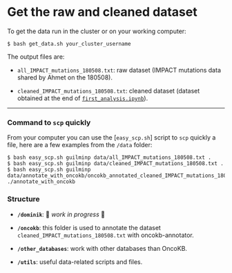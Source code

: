 # Get the raw and cleaned dataset

To get the data run in the cluster or on your working computer:
```shell
$ bash get_data.sh your_cluster_username
```

The output files are:

- `all_IMPACT_mutations_180508.txt`: raw dataset (IMPACT mutations data shared by Ahmet on the 180508).

- `cleaned_IMPACT_mutations_180508.txt`: cleaned dataset (dataset obtained at the end of [`first_analysis.ipynb`](https://github.com/ElsaB/impact-annotator/blob/master/analysis/description/180731_pierre/first_analysis.ipynb)).

***

### Command to `scp` quickly

From your computer you can use the [`easy_scp.sh`] script to `scp` quickly a file, here are a few examples from the `/data` folder:
```shell
$ bash easy_scp.sh guilminp data/all_IMPACT_mutations_180508.txt .
$ bash easy_scp.sh guilminp data/cleaned_IMPACT_mutations_180508.txt .
$ bash easy_scp.sh guilminp data/annotate_with_oncokb/oncokb_annotated_cleaned_IMPACT_mutations_180508.txt ./annotate_with_oncokb
```

### Structure

* **`/dominik`**: :construction: *work in progress* :construction:

* **`/oncokb`**: this folder is used to annotate the dataset `cleaned_IMPACT_mutations_180508.txt` with oncokb-annotator.

* **`/other_databases`**: work with other databases than OncoKB.

* **`/utils`**: useful data-related scripts and files.